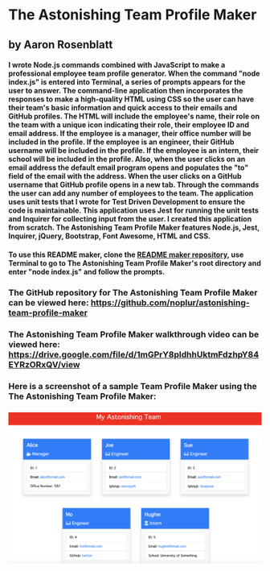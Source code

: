 # The Astonishing Team Profile Maker
## by Aaron Rosenblatt

#### I wrote Node.js commands combined with JavaScript to make a professional employee team profile generator. When the command "node index.js" is entered into Terminal, a series of prompts appears for the user to answer. The command-line application then incorporates the responses to make a high-quality HTML using CSS so the user can have their team's basic information and quick access to their emails and GitHub profiles. The HTML will include the employee's name, their role on the team with a unique icon indicating their role, their employee ID and email address. If the employee is a manager, their office number will be included in the profile. If the employee is an engineer, their GitHub username will be included in the profile. If the employee is an intern, their school will be included in the profile. Also, when the user clicks on an email address the default email program opens and populates the "to" field of the email with the address. When the user clicks on a GitHub username that GitHub profile opens in a new tab. Through the commands the user can add any number of employees to the team. The application uses unit tests that I wrote for Test Driven Development to ensure the code is maintainable. This application uses Jest for running the unit tests and Inquirer for collecting input from the user. I created this application from scratch. The Astonishing Team Profile Maker features Node.js, Jest, Inquirer, jQuery, Bootstrap, Font Awesome, HTML and CSS. 

#### To use this README maker, clone the [README maker repository](https://github.com/noplur/astonishing-team-profile-maker), use Terminal to go to The Astonishing Team Profile Maker's root directory and enter "node index.js" and follow the prompts.  

### The GitHub repository for The Astonishing Team Profile Maker can be viewed here: https://github.com/noplur/astonishing-team-profile-maker

### The Astonishing Team Profile Maker walkthrough video can be viewed here: https://drive.google.com/file/d/1mGPrY8pldhhUktmFdzhpY84EYRzORxQV/view

### Here is a screenshot of a sample Team Profile Maker using the The Astonishing Team Profile Maker:
### ![](./images/my_team_maker.jpg)